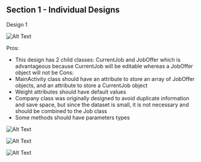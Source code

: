 ## Section 1 - Individual Designs

Design 1


![Alt Text](https://lh3.googleusercontent.com/5K_L14jds8ZVghEovfBlD8hp6OeiHSFWhkaMVjmjA-F169RrO2rHibzEQFi1p_LsGp3qEQUyvats5UO25QBpV0ny-xtZFKaZsQL7Q3akSqCgnjNlYl-jpVYi7_eY0K_RefCYzkmP_zd28EEth9LmC1OsL6samkPFnqv_mYADxUxaYff6dDcHhCAPorraHDMT5D5cu-966QaO0P1LPqeDXKB-r5RnqCHolJjiMxmDJMKtxK6m4g55-lyWbwmakLE9_XS6JLs-J0C2P-ZMe759-MLU3C-SyDifVx9twrwu4pE1tGd0AI910dpLwb8OBXneGyzzaInKFxlbTiRlCEnc7SXBBM0a6RjpgITL2A-8km2w2S3X5RkFYvC4q6R_dd-Gmb2ACLLAwVARiXGvf89K2maeFz_rTneYjjeAqWDaR-XC7cEeiaeliXSH-puPukeXuFxU5rt-SnEnJC4GIKQI-6tCfdPobLmzP1ol5l-xkBlUG-IO-xMOcP6gRmon8jfRhKIdC1gIK2xzVKXUrdJ4FbLATQcUwWKuWdM2By8cldplpj9qDRomGPwVG4f8Po7JQzd6pBfvpnJ9i8UE_617wBBC_I15rhLdsxplKrQnfzJVqil_4n6zODSgVhKQ69uRRuoS9eshTcDgyd9kY29f2dypbRWSuHaC8sYBLgV1bF_365jfALgW0zzbAoHl2jiNEyWrWzuw_s0j0RLEUI24TnxkJPILTUcP6jXoQniAsE27aoXEsugbQjpxZZ6lkkQR1-2cnaH-josPbZA2Le-J1FzTp03D9_kGPi1rOpTFMZU5kB0Jpt3xi87ZwehOWht400gbcjzxv8vLSnCE9gmZf57Yd33SZ1mDp0zDwfXFYompH9qrsWYZj_AlMpYDTasGC4SxzusNuLRHM3VMRz8zZKYu6Kx_BiKVooH4QQVm5p0RKR5eXUg17FojXPWR8JbdVcpLFHx95bXeZEeoJMG-If6QIDUqZmpYD6vSOXSHGbCzvMBgNF9D=w1131-h520-s-no?authuser=1)

Pros:
- This design has 2 child classes: CurrentJob and JobOffer which is advantageous because CurrentJob will be editable whereas a JobOffer object will not be
Cons:
- MainActivity class should have an attribute to store an array of JobOffer objects, and an attribute to store a CurrentJob object
- Weight attributes should have default values
- Company class was originally designed to avoid duplicate information and save space, but since the dataset is small, it is not necessary and should be combined to the Job class
- Some methods should have parameters types


![Alt Text](https://lh3.googleusercontent.com/tbc0PeXsHnHtGFyeiuTCvHECLnSMUhmrSjjDOjo_G2Kw4W-c5xRZhkXqjTkUpYFE4HMmvyr-dX5D6K99aOerLr8j1FwP15GOug09N8u6pDRtRyUTcr2GfMtLYg_X8STqVWqsVhg21B-wgS9gIjDS3LyzASmLxQP7j1y-s39pNIHktgqumqex3lOzRYDfexCxc9kvN0IYXHu-WB8SQV_PIdLR-I2YZlCJRwRwAGabvFJijwAoIXroD70zaxUaHW5mB_1HsmBXOsGIwhS0l1A9lWdCa_N2sXFxHQgP9c68hTyDFjwTReSEVnFsJi26Q88JRRKFF4-MOkm4S4HBl3YHoUV9slsyho41Wnmfktef2fGSfMcrHt8N98ScFBEsd9cT9iG0GRKEr1QMw4kQkApvET40OZzKeLMusiy-1waPmjyH0mNbZFHRS2yhuMPpCwtvFXOw8d6HEZ7VGi8LnI5lTynpO3FtQTSsU16xFN0RMjF3ZlSovXUdXZUILw9o-3vecj7cbc3vm-Ja0pLC2JTygHZ4MfacJCHILUOkblWQj9IXZo4DlPLUPhZb5VnKYZ8lzQaL7PJH7rgzkvWv8RvxqLWDLLDONr6fHgRcWv5eN_2h0em9MfeuNRD9vuiCxc4Q-3CrGdRjNZDlCIuYbg8M0ScEMdMP9eaVW8nSeQtx0uCChEyWGfWd79ffV7Aiiwo95GOcv8W79DdRw_Iytpio4Xi1tap3JihahCwFs_8uNmzmFJAsRhlDVeeW-b0j71DFqu6ATqD4ae7WiTcjjwq-y8lTkigqm274348gU16THu4SVKFnzErPao7-rfv6SvWppTBOD3ImsWHDmjwfxaxBAnh7bnLJZ2XlgjYP6oNg9EBK1M9wS2fePs3qWsjMhGwYO1BdaPOG6j4I6h57tqjxZPb_k2Lqlpjuo7mz_JYGqJ9RppZuGpuqNQHYwwiF2FsFw1eOzHsvf_G9fnZfmd5-C7g6hKyaD_376jMeAO2Ou9rpIL72mmwY=w531-h634-s-no?authuser=1)

![Alt Text](https://lh3.googleusercontent.com/8GrjwdwErvdp3fj6EG516EagNqZXacBrX5E0az_ypa34gvHhHwL8KE6z_JkOYAc_FDY4nHNr6CNCwgpjpzP_rhMf1zG3xXi9TLf0epLTHphKEAPKPMqKj7L98RmFLObG8cVbp6K_E1wUXkR7fu9kx1TcTp5fdq5yL_OUwtMuLzLt78N4VaC7gr2lTPlbAJ_hcOgeG8eTzOiLNKt2Zd_GKgayMeKMHU1AXmomrB2jpS5IzSXuL24rc5DnHyFk_9lN6hqk5No2d1s8CSNs1Fx7PnW3Vp58iwGP-MjQO4JK8bP2yjFxBIl4THlsgj6uSf1sQCVolr2Mw4jROu7TC8v9srtzJ_Ze3Ec--A749rBGN2tqhGzOpzMDYZrW1ux-T32u-o-DOFP8nyszlheHymL8DV2sLLSaEaZUk-QMgBwHhFf4xHXif0BNnYrcKwcgS3TYZ-VmOA3Lzuk4a__yOhwhNv2qy3n-pBkQy-xTlxA-spWoWOjSSXjtF5Bf0Ls4CE0BemgpfdzPhW6Vsqat_OW9XS_lDciFhr8F0XBpRNEjAIKTp_jJzpc_MdT6rFAqT1PEhIeM2DhG11OjvkkFR_kamqSM1kKoz0e8SxEbUb-ru2mbfrXvnzqTygIpSDZTPsYspdPv3-59_3S6AeUCQTG8sCICbV9K351B78poxNhM-ywQPnedEBu5moLlJTyNRdtSRIJrR4M_qiKI5bLRB4kIX7Epp6HK0HQvQdnLdjd8zi3Eb_7rLkC2yMVDm7nrM9NS94wQ-6tRVTqbhinfMOTORlMiCCeAIvZXCG9joINssgAip8Y7PianQZrKix2Rg0GV1aUxO4mLzZ6g9yFzFRXtaCKa4H4VhxFoguSQvz__fe-1AGrv7aG91eh715GjlyUn-IGq8ajBIyPWblUQj3p6Zar3kfPqJToZd2EJbKOCfR5dnP4YlcCZ156RY6e6ykFcv87-Rv-X-omw7oolWxvQVKKBR_uuPOrjkRSXVv84gGnDxQM7toFy=w1079-h451-s-no?authuser=1)


![Alt Text](https://lh3.googleusercontent.com/LSjk22W2nVp1BI8V3BFeROX1XM_7LWjiUgxw2d0kr3Mtujr4s7A8vmkOXvZFEV9C7RsRSjapo_IEZErfUl0I_uUP6bqvRY26AjxLMIloiZAFIax0VL56sR7IWXAWrGvq7cKr-u4lp8o6U_tKoz3AYDyDPrEC2BO7X-gp6cVS3MJOokCrsdEV6F509BCCx5K72qBcKaSCfs5LrL-SzCNY1KLxWepx3rJRrELj_0bO7AATJVfrRUgSoCUOidP9q5JrQEBwuTpvVvi6b0ak5NTgTlXCICEnZ6uNLDPx0dHlXuPpNQnSEWJzIhKY9NW-MSqIM19dHb7S-HrnV5THo4z1FwkPpovYC0eLHWFHgsAbP5i-U1-CU_ViHpqLCAYTZdw-c5T-8O8YCRSghkRP7vDcObeEDzO79sPccLvaeNipdLgPUx0BOlaTMNAHb1aXhyywfPV8IbA0O-LsvH9bEX0mmCj4MpwXG9f6kasClFm9Fz_JNUnQeiGMgXH3sTVJ5p7ZwJa_xiXANKPNHY-qbKQa6tHvcIlLCwUz616awSDA8MJvlx3G4uREyQlphuNiI86qHBNqFsvltPAtN8WQ_jK7mlwpIwlwN13Y4wxB0eMNA0BecrXpTRXF3m9LuQw7uXlgOjcGi117iv_Q9MogfLK3rxlwlHKr1TpWiBqE78X-nZTgOijY-zzxdLOBhe77epp_Yodb-gZJkofMIK3hLrtEoX0ZRsBUk-Bk1_DexXWeWLB96uJl-rJAialCZkDkAJcUIO-DWpn9NG_FY7WYRmvaQfMAy7wMSsm6cW5B_yrfCgEfP_zDLcvTzlEzKRs3_B7ZtzYWQ7AU8isiurU_D9gy1P90ZgDsEQkp8NiI0nYUaukHd8e-VFvv3FReU7QuCv6JB7d3-RDMEiKbgOwLznsJdnI0f-a3vgU4uBMWmaBj04qIAGW7gG61j0Iin43jWQp6P0t7fScPnkAz_h1sDN-rhGccgFHLNw0a1hPyt4UdPve_ipKyQ0av=w994-h904-s-no?authuser=1)





